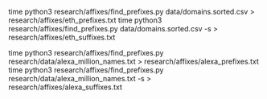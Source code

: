 time python3 research/affixes/find_prefixes.py data/domains.sorted.csv > research/affixes/eth_prefixes.txt
time python3 research/affixes/find_prefixes.py data/domains.sorted.csv -s > research/affixes/eth_suffixes.txt

time python3 research/affixes/find_prefixes.py research/data/alexa_million_names.txt > research/affixes/alexa_prefixes.txt
time python3 research/affixes/find_prefixes.py research/data/alexa_million_names.txt -s > research/affixes/alexa_suffixes.txt